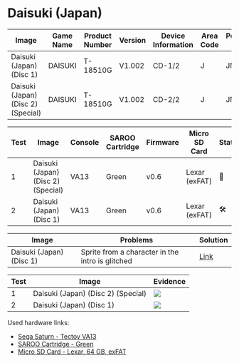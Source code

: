 # Daisuki (Japan)

| Image                              | Game Name | Product Number | Version | Device Information | Area Code | Peripheral Code |
| ---------------------------------- | --------- | -------------- | ------- | ------------------ | --------- | --------------- |
| Daisuki (Japan) (Disc 1)           | DAISUKI   | T-18510G       | V1.002  | CD-1/2             | J         | JMGE            |
| Daisuki (Japan) (Disc 2) (Special) | DAISUKI   | T-18510G       | V1.002  | CD-2/2             | J         | JMGE            |

| Test | Image                              | Console | SAROO Cartridge | Firmware | Micro SD Card | Status              | Time Played |
| ---- | ---------------------------------- | ------- | --------------- | -------- | ------------- | ------------------- | ----------- |
| 1    | Daisuki (Japan) (Disc 2) (Special) | VA13    | Green           | v0.6     | Lexar (exFAT) | :100:               | 23 minutes  |
| 2    | Daisuki (Japan) (Disc 1)           | VA13    | Green           | v0.6     | Lexar (exFAT) | :hammer_and_wrench: | 17 minutes  |

| Image                    | Problems                                         | Solution                                                                                                            |
| ------------------------ | ------------------------------------------------ | ------------------------------------------------------------------------------------------------------------------- |
| Daisuki (Japan) (Disc 1) | Sprite from a character in the intro is glitched | [Link](https://github.com/williamdsw/saroo-configuration-list/blob/master/Regions/Retails/Japan/T-18510G/README.md) |

| Test | Image                              | Evidence                                                                                         |
| ---- | ---------------------------------- | ------------------------------------------------------------------------------------------------ |
| 1    | Daisuki (Japan) (Disc 2) (Special) | [![](https://img.youtube.com/vi/mC1tr9wR3ok/0.jpg)](https://www.youtube.com/watch?v=mC1tr9wR3ok) |
| 2    | Daisuki (Japan) (Disc 1)           | [![](https://img.youtube.com/vi/Mqnt-AzQNSo/0.jpg)](https://www.youtube.com/watch?v=Mqnt-AzQNSo) |

Used hardware links:

- [Sega Saturn - Tectoy VA13](../../../../Info/Consoles/VA13/README.md)
- [SAROO Cartridge - Green](../../../../Info/Cartridges/RetroGameParadiseStore/1.32F/README.md)
- [Micro SD Card - Lexar, 64 GB, exFAT](../../../../Info/SdCards/Lexar/64GB/exfat/README.md)
